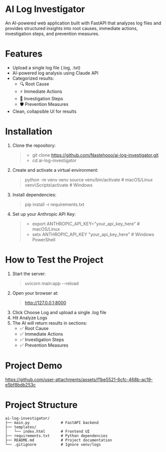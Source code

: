 # AI Log Investigator 
An AI-powered web application built with FastAPI that analyzes log files and provides structured insights into root causes, immediate actions, investigation steps, and prevention measures.

# Features
  - Upload a single log file (.log, .txt)
  - AI-powered log analysis using Claude API
  - Categorized results:
    - 🔍 Root Cause
    - ⚡ Immediate Actions
    - 🧪 Investigation Steps
    - 🛡 Prevention Measures
   - Clean, collapsible UI for results

# Installation 
1. Clone the repository:
   > - git clone https://github.com/Nastehooo/ai-log-investigator.git
   > - cd ai-log-investigator

2. Create and activate a virtual environment:
   > python -m venv venv
   > source venv/bin/activate   # macOS/Linux
   > venv\Scripts\activate      # Windows

3. Install dependencies:
   > pip install -r requirements.txt

4. Set up your Anthropic API Key:
    > - export ANTHROPIC_API_KEY="your_api_key_here"   # macOS/Linux
    > - setx ANTHROPIC_API_KEY "your_api_key_here"     # Windows PowerShell
    
# How to Test the Project
1. Start the server:
   > uvicorn main:app --reload
2. Open your browser at:
   > http://127.0.0.1:8000
3. Click Choose Log and upload a single .log file
4. Hit Analyze Logs
5. The AI will return results in sections:
    - ✅ Root Cause
    - ✅ Immediate Actions
    - ✅ Investigation Steps
    - ✅ Prevention Measures
  
# Project Demo
https://github.com/user-attachments/assets/f1be5521-6cfc-468b-ac19-e5bf8bdb253c
  
# Project Structure 
```text
ai-log-investigator/
├── main.py              # FastAPI backend
├── templates/
│   └── index.html       # Frontend UI
├── requirements.txt     # Python dependencies
├── README.md            # Project documentation
└── .gitignore           # Ignore venv/logs
